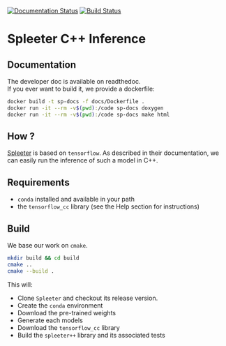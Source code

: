 [![Documentation Status](https://readthedocs.org/projects/spleeterpp/badge/?version=latest)](https://spleeterpp.readthedocs.io/en/latest/?badge=latest)
[![Build Status](https://travis-ci.com/gvne/spleeterpp.svg?branch=master)](https://travis-ci.com/gvne/spleeterpp)

# Spleeter C++ Inference

## Documentation

The developer doc is available on readthedoc.  
If you ever want to build it, we provide a dockerfile:
```bash
docker build -t sp-docs -f docs/Dockerfile .
docker run -it --rm -v$(pwd):/code sp-docs doxygen
docker run -it --rm -v$(pwd):/code sp-docs make html
```

## How ?

[Spleeter](https://github.com/deezer/spleeter) is based on `tensorflow`. As
described in their documentation, we can easily run the inference of such a model in C++.

## Requirements

* `conda` installed and available in your path
* the `tensorflow_cc` library (see the Help section for instructions)

## Build

We base our work on `cmake`.
```bash
mkdir build && cd build
cmake ..
cmake --build .
```

This will:
* Clone `Spleeter` and checkout its release version.
* Create the `conda` environment
* Download the pre-trained weights
* Generate each models
* Download the `tensorflow_cc` library
* Build the `spleeter++` library and its associated tests
